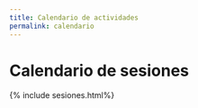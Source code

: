```yaml
---
title: Calendario de actividades
permalink: calendario
---
```

# Calendario de sesiones
{% include sesiones.html%}